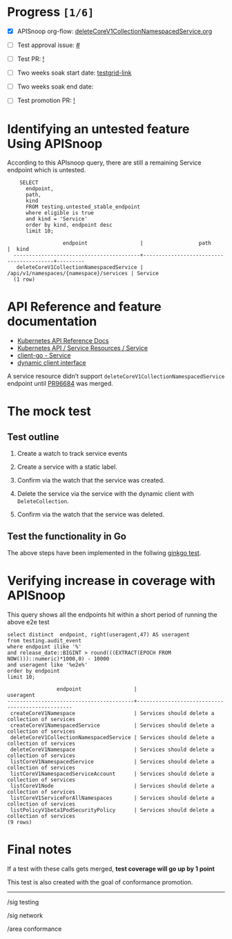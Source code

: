 # Progress <code>[1/6]</code>

-   [X] APISnoop org-flow: [deleteCoreV1CollectionNamespacedService.org](https://github.com/apisnoop/ticket-writing/blob/master/deleteCoreV1CollectionNamespacedService.org)
-   [ ] Test approval issue: [#](https://issues.k8s.io/)
-   [ ] Test PR: [!](https://pr.k8s.io/)
-   [ ] Two weeks soak start date: [testgrid-link](https://testgrid.k8s.io/)
-   [ ] Two weeks soak end date:
-   [ ] Test promotion PR: [!](https://pr.k8s.io/)


# Identifying an untested feature Using APISnoop

According to this APIsnoop query, there are still a remaining Service endpoint which is untested.

```sql-mode
    SELECT
      endpoint,
      path,
      kind
      FROM testing.untested_stable_endpoint
      where eligible is true
      and kind = 'Service'
      order by kind, endpoint desc
      limit 10;
```

```example
                  endpoint                 |                  path                   |  kind
  -----------------------------------------+-----------------------------------------+---------
   deleteCoreV1CollectionNamespacedService | /api/v1/namespaces/{namespace}/services | Service
  (1 row)

```


# API Reference and feature documentation

-   [Kubernetes API Reference Docs](https://kubernetes.io/docs/reference/kubernetes-api/)
-   [Kubernetes API / Service Resources / Service](https://kubernetes.io/docs/reference/kubernetes-api/service-resources/service-v1/)
-   [client-go - Service](https://github.com/kubernetes/client-go/blob/master/kubernetes/typed/core/v1/service.go)
-   [dynamic client interface](https://github.com/kubernetes/client-go/blob/master/dynamic/interface.go)

A service resource didn&rsquo;t support `deleteCoreV1CollectionNamespacedService` endpoint until [PR96684](https://github.com/kubernetes/kubernetes/pull/96684/files) was merged.


# The mock test


## Test outline

1.  Create a watch to track service events

2.  Create a service with a static label.

3.  Confirm via the watch that the service was created.

4.  Delete the service via the service with the dynamic client with `DeleteCollection`.

5.  Confirm via the watch that the service was deleted.


## Test the functionality in Go

The above steps have been implemented in the follwing [ginkgo test](https://github.com/ii/kubernetes/blob/delete-service-collection/test/e2e/network/service.go#L2734-L2823).


# Verifying increase in coverage with APISnoop

This query shows all the endpoints hit within a short period of running the above e2e test

```sql-mode
select distinct  endpoint, right(useragent,47) AS useragent
from testing.audit_event
where endpoint ilike '%'
and release_date::BIGINT > round(((EXTRACT(EPOCH FROM NOW()))::numeric)*1000,0) - 10000
and useragent like '%e2e%'
order by endpoint
limit 10;
```

```example
                endpoint                 |                    useragent
-----------------------------------------+-------------------------------------------------
 createCoreV1Namespace                   | Services should delete a collection of services
 createCoreV1NamespacedService           | Services should delete a collection of services
 deleteCoreV1CollectionNamespacedService | Services should delete a collection of services
 deleteCoreV1Namespace                   | Services should delete a collection of services
 listCoreV1NamespacedService             | Services should delete a collection of services
 listCoreV1NamespacedServiceAccount      | Services should delete a collection of services
 listCoreV1Node                          | Services should delete a collection of services
 listCoreV1ServiceForAllNamespaces       | Services should delete a collection of services
 listPolicyV1beta1PodSecurityPolicy      | Services should delete a collection of services
(9 rows)

```


# Final notes

If a test with these calls gets merged, **test coverage will go up by 1 point**

This test is also created with the goal of conformance promotion.

---

/sig testing

/sig network

/area conformance
